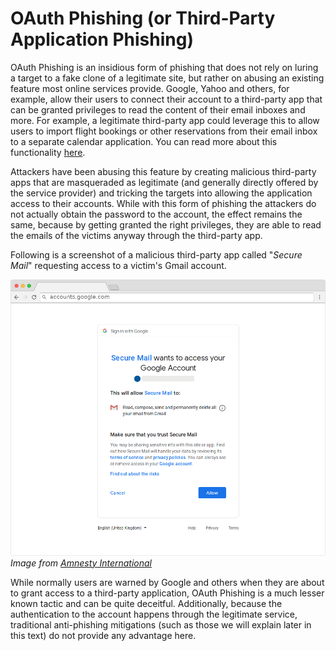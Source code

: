 # OAuth Phishing (or Third-Party Application Phishing)

OAuth Phishing is an insidious form of phishing that does not rely on luring a target to a fake clone of a legitimate site, but rather on abusing an existing feature most online services provide. Google, Yahoo and others, for example, allow their users to connect their account to a third-party app that can be granted privileges to read the content of their email inboxes and more. For example, a legitimate third-party app could leverage this to allow users to import flight bookings or other reservations from their email inbox to a separate calendar application. You can read more about this functionality [here](https://support.google.com/accounts/answer/3466521).

Attackers have been abusing this feature by creating malicious third-party apps that are masqueraded as legitimate (and generally directly offered by the service provider) and tricking the targets into allowing the application access to their accounts. While with this form of phishing the attackers do not actually obtain the password to the account, the effect remains the same, because by getting granted the right privileges, they are able to read the emails of the victims anyway through the third-party app.

Following is a screenshot of a malicious third-party app called "*Secure Mail*" requesting access to a victim's Gmail account.

![](img/gmail-oauth.png)  
*Image from [Amnesty International](https://www.amnesty.org/en/latest/research/2019/03/phishing-attacks-using-third-party-applications-against-egyptian-civil-society-organizations/)*

While normally users are warned by Google and others when they are about to grant access to a third-party application, OAuth Phishing is a much lesser known tactic and can be quite deceitful. Additionally, because the authentication to the account happens through the legitimate service, traditional anti-phishing mitigations (such as those we will explain later in this text) do not provide any advantage here.
